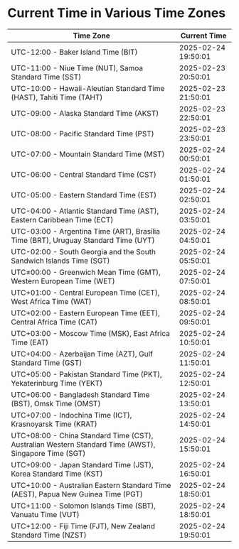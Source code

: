 # Current Time in Various Time Zones

| Time Zone | Current Time |
|-----------|--------------|
| UTC-12:00 - Baker Island Time (BIT) | 2025-02-24 19:50:01 |
| UTC-11:00 - Niue Time (NUT), Samoa Standard Time (SST) | 2025-02-23 20:50:01 |
| UTC-10:00 - Hawaii-Aleutian Standard Time (HAST), Tahiti Time (TAHT) | 2025-02-23 21:50:01 |
| UTC-09:00 - Alaska Standard Time (AKST) | 2025-02-23 22:50:01 |
| UTC-08:00 - Pacific Standard Time (PST) | 2025-02-23 23:50:01 |
| UTC-07:00 - Mountain Standard Time (MST) | 2025-02-24 00:50:01 |
| UTC-06:00 - Central Standard Time (CST) | 2025-02-24 01:50:01 |
| UTC-05:00 - Eastern Standard Time (EST) | 2025-02-24 02:50:01 |
| UTC-04:00 - Atlantic Standard Time (AST), Eastern Caribbean Time (ECT) | 2025-02-24 03:50:01 |
| UTC-03:00 - Argentina Time (ART), Brasília Time (BRT), Uruguay Standard Time (UYT) | 2025-02-24 04:50:01 |
| UTC-02:00 - South Georgia and the South Sandwich Islands Time (SGT) | 2025-02-24 05:50:01 |
| UTC±00:00 - Greenwich Mean Time (GMT), Western European Time (WET) | 2025-02-24 07:50:01 |
| UTC+01:00 - Central European Time (CET), West Africa Time (WAT) | 2025-02-24 08:50:01 |
| UTC+02:00 - Eastern European Time (EET), Central Africa Time (CAT) | 2025-02-24 09:50:01 |
| UTC+03:00 - Moscow Time (MSK), East Africa Time (EAT) | 2025-02-24 10:50:01 |
| UTC+04:00 - Azerbaijan Time (AZT), Gulf Standard Time (GST) | 2025-02-24 11:50:01 |
| UTC+05:00 - Pakistan Standard Time (PKT), Yekaterinburg Time (YEKT) | 2025-02-24 12:50:01 |
| UTC+06:00 - Bangladesh Standard Time (BST), Omsk Time (OMST) | 2025-02-24 13:50:01 |
| UTC+07:00 - Indochina Time (ICT), Krasnoyarsk Time (KRAT) | 2025-02-24 14:50:01 |
| UTC+08:00 - China Standard Time (CST), Australian Western Standard Time (AWST), Singapore Time (SGT) | 2025-02-24 15:50:01 |
| UTC+09:00 - Japan Standard Time (JST), Korea Standard Time (KST) | 2025-02-24 16:50:01 |
| UTC+10:00 - Australian Eastern Standard Time (AEST), Papua New Guinea Time (PGT) | 2025-02-24 18:50:01 |
| UTC+11:00 - Solomon Islands Time (SBT), Vanuatu Time (VUT) | 2025-02-24 18:50:01 |
| UTC+12:00 - Fiji Time (FJT), New Zealand Standard Time (NZST) | 2025-02-24 19:50:01 |
